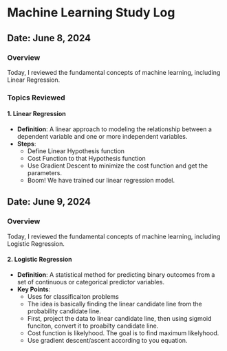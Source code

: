 # Machine Learning Study Log

## Date: June 8, 2024

### Overview
Today, I reviewed the fundamental concepts of machine learning, including Linear Regression.
### Topics Reviewed

#### 1. Linear Regression
- **Definition**: A linear approach to modeling the relationship between a dependent variable and one or more independent variables.
- **Steps**:
  - Define Linear Hypothesis function
  - Cost Function to that Hypothesis function
  - Use Gradient Descent to minimize the cost function and get the parameters.
  - Boom! We have trained our linear regression model. 

## Date: June 9, 2024

### Overview
Today, I reviewed the fundamental concepts of machine learning, including Logistic Regression.

#### 2. Logistic Regression
- **Definition**: A statistical method for predicting binary outcomes from a set of continuous or categorical predictor variables.
- **Key Points**:
  - Uses for classificaiton problems
  - The idea is basically finding the linear candidate line from the probability candidate line. 
  - First, project the data to linear candidate line, then using sigmoid funciton, convert it to proabilty candidate line.
  - Cost function is likelyhood. The goal is to find maximum likelyhood. 
  - Use gradient descent/ascent according to you equation. 


